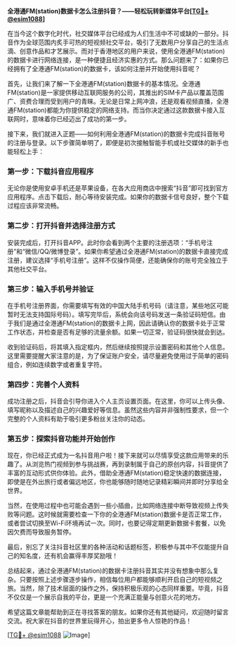 **全港通FM(station)数据卡怎么注册抖音？——轻松玩转新媒体平台[[TG💪+ @esim1088](https://t.me/s/esim1088)]**

在当今这个数字化时代，社交媒体平台已经成为人们生活中不可或缺的一部分。抖音作为全球范围内炙手可热的短视频社交平台，吸引了无数用户分享自己的生活点滴、创意作品和才艺展示。而对于香港地区的用户来说，使用全港通FM(station)的数据卡进行网络连接，是一种便捷且经济实惠的方式。那么问题来了：如果你已经拥有了全港通FM(station)的数据卡，该如何注册并开始使用抖音呢？

首先，让我们来了解一下全港通FM(station)数据卡的基本情况。全港通FM(station)是一家提供移动互联网服务的公司，其推出的SIM卡产品以覆盖范围广、资费合理而受到用户的青睐。无论是日常上网冲浪，还是观看视频直播，全港通FM(station)都能为你提供稳定的网络支持。而当你决定通过这款数据卡接入互联网时，意味着你已经迈出了成功的第一步。

接下来，我们就进入正题——如何利用全港通FM(station)的数据卡完成抖音账号的注册与登录。以下步骤简单明了，即便是初次接触智能手机或社交媒体的新手也能轻松上手：

### **第一步：下载抖音应用程序**
无论你是使用安卓手机还是苹果设备，在各大应用商店中搜索“抖音”即可找到官方应用程序。点击下载后，耐心等待安装完成。如果你的数据卡信号良好，整个下载过程应该非常流畅。

### **第二步：打开抖音并选择注册方式**
安装完成后，打开抖音APP。此时你会看到两个主要的注册选项：“手机号注册”和“微信/QQ/微博登录”。如果你希望通过全港通FM(station)的数据卡直接完成注册，建议选择“手机号注册”。这样不仅操作简便，还能确保你的账号完全独立于其他社交平台。

### **第三步：输入手机号并验证**
在手机号注册界面，你需要填写有效的中国大陆手机号码（请注意，某些地区可能暂时无法支持国际号码）。填写完毕后，系统会向该号码发送一条验证码短信。由于我们是通过全港通FM(station)的数据卡上网，因此请确认你的数据卡处于正常工作状态，并检查是否有足够的流量余额。如果一切正常，验证码很快就会到达。

收到验证码后，将其填入指定框内，然后继续按照提示设置密码和其他个人信息。这里需要提醒大家注意的是，为了保证账户安全，请尽量避免使用过于简单的密码组合，例如连续数字或者重复字符。

### **第四步：完善个人资料**
成功注册之后，抖音会引导你进入个人主页设置页面。在这里，你可以上传头像、填写昵称以及描述自己的兴趣爱好等信息。虽然这些内容并非强制性要求，但一个完整的个人资料有助于吸引更多粉丝关注你的动态。

### **第五步：探索抖音功能并开始创作**
现在，你已经正式成为一名抖音用户啦！接下来就可以尽情享受这款应用带来的乐趣了。从浏览热门视频到参与挑战赛，再到录制属于自己的原创内容，抖音提供了丰富的互动形式供你体验。此外，借助全港通FM(station)稳定快速的数据连接，即使是在外出旅行或者偏远地区，你也能够随时随地记录精彩瞬间并即时分享给全世界。

当然，在使用过程中也可能会遇到一些小插曲，比如网络连接中断导致视频上传失败等问题。这时候就需要检查一下你的全港通FM(station)数据卡是否正常工作，或者尝试切换至Wi-Fi环境再试一次。同时，也要记得定期更新数据卡套餐，以免因欠费而导致服务暂停。

最后，别忘了关注抖音社区里的各种活动和话题标签，积极参与其中不仅能提升自己的知名度，还有机会赢得丰厚奖励哦！

总结起来，通过全港通FM(station)的数据卡注册抖音其实并没有想象中那么复杂。只要按照上述步骤逐步操作，相信每位用户都能够顺利开启自己的短视频之旅。当然，除了技术层面的操作之外，保持积极乐观的心态同样重要。毕竟，抖音不仅仅是一个展示自我的平台，更是一个充满正能量与创意火花的地方。

希望这篇文章能帮助到正在寻找答案的朋友。如果你还有其他疑问，欢迎随时留言交流。祝大家在抖音的世界里玩得开心，拍出更多令人惊艳的作品！

[[TG💪+ @esim1088](https://t.me/s/esim1088) ![Image](https://i.postimg.cc/4NQfJmqS/Snipaste-2025-05-13-00-14-12.png)]